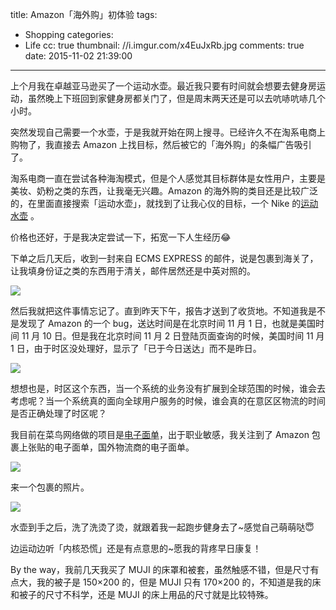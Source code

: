 title: Amazon「海外购」初体验
tags:
  - Shopping
categories:
  - Life
cc: true
thumbnail: //i.imgur.com/x4EuJxRb.jpg
comments: true
date: 2015-11-02 21:39:00
---


上个月我在卓越亚马逊买了一个运动水壶。最近我只要有时间就会想要去健身房运动，虽然晚上下班回到家健身房都关门了，但是周末两天还是可以去吭哧吭哧几个小时。

突然发现自己需要一个水壶，于是我就开始在网上搜寻。已经许久不在淘系电商上购物了，我直接去 Amazon 上找目标，然后被它的「海外购」的条幅广告吸引了。

<!-- more -->

淘系电商一直在尝试各种海淘模式，但是个人感觉其目标群体是女性用户，主要是美妆、奶粉之类的东西，让我毫无兴趣。Amazon 的海外购的类目还是比较广泛的，在里面直接搜索「运动水壶」，就找到了让我心仪的目标，一个 Nike 的[运动水壶][1]
。

价格也还好，于是我决定尝试一下，拓宽一下人生经历😂

下单之后几天后，收到一封来自 ECMS EXPRESS 的邮件，说是包裹到海关了，让我填身份证之类的东西用于清关，邮件居然还是中英对照的。

![](//i.imgur.com/xHF4WB7l.png)

然后我就把这件事情忘记了。直到昨天下午，报告才送到了收货地。不知道我是不是发现了 Amazon 的一个 bug，送达时间是在北京时间 11 月 1 日，也就是美国时间 11 月 10 日。但是我在北京时间 11 月 2 日登陆页面查询的时候，美国时间 11 月 1 日，由于时区没处理好，显示了「已于今日送达」而不是昨日。

![](//i.imgur.com/hFWfo6Ll.png)

想想也是，时区这个东西，当一个系统的业务没有扩展到全球范围的时候，谁会去考虑呢？当一个系统真的面向全球用户服务的时候，谁会真的在意区区物流的时间是否正确处理了时区呢？

我目前在菜鸟网络做的项目是[电子面单][2]，出于职业敏感，我关注到了 Amazon 包裹上张贴的电子面单，国外物流商的电子面单。

![](//i.imgur.com/inJl48Yl.jpg)

来一个包裹的照片。

![](http://i.imgur.com/x4EuJxRl.jpg)

水壶到手之后，洗了洗烫了烫，就跟着我一起跑步健身去了~感觉自己萌萌哒😇

边运动边听「内核恐慌」还是有点意思的~愿我的背疼早日康复！

By the way，我前几天我买了 MUJI 的床罩和被套，虽然触感不错，但是尺寸有点大，我的被子是 150×200 的，但是 MUJI 只有 170×200 的，不知道是我的床和被子的尺寸不科学，还是 MUJI 的床上用品的尺寸就是比较特殊。

[1]: http://www.amazon.cn/Nike-耐克有挂牌的运动水壶-Anthracite-黑色-20-Ounce/dp/B00BW5M5FK/
[2]: https://bbs.taobao.com/catalog/thread/567766-267238055.htm

